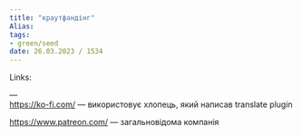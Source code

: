```yaml
---
title: "краутфандінг"
Alias: 
tags:
- green/seed
date: 26.03.2023 / 1534  
---
```

Links:   


—  
https://ko-fi.com/ — використовує хлопець, який написав translate plugin

https://www.patreon.com/ — загальновідома компанія